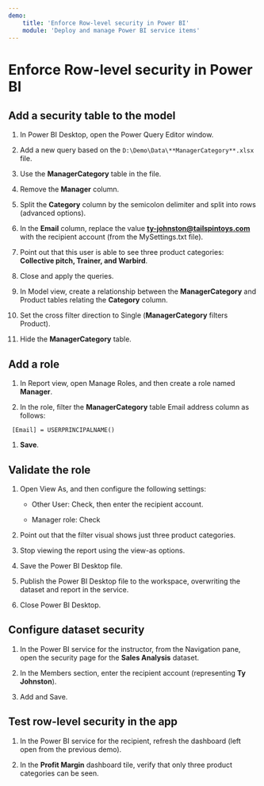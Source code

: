 ```yaml
---
demo:
    title: 'Enforce Row-level security in Power BI'
    module: 'Deploy and manage Power BI service items'
---
```

# Enforce Row-level security in Power BI

## Add a security table to the model

1. In Power BI Desktop, open the Power Query Editor window.

1. Add a new query based on the `D:\Demo\Data\**ManagerCategory**.xlsx` file.

1. Use the **ManagerCategory** table in the file.

1. Remove the **Manager** column.

1. Split the **Category** column by the semicolon delimiter and split into rows (advanced options).

1. In the **Email** column, replace the value **<ty-johnston@tailspintoys.com>** with the recipient account (from the MySettings.txt file).

1. Point out that this user is able to see three product categories: **Collective pitch, Trainer, and Warbird**.

1. Close and apply the queries.

1. In Model view, create a relationship between the **ManagerCategory** and Product tables relating the **Category** column.

1. Set the cross filter direction to Single (**ManagerCategory** filters Product).

1. Hide the **ManagerCategory** table.

## Add a role

1. In Report view, open Manage Roles, and then create a role named **Manager**.

1. In the role, filter the **ManagerCategory** table Email address column as follows:

  ```dax
   [Email] = USERPRINCIPALNAME()
   ```

1. **Save**.

## Validate the role

1. Open View As, and then configure the following settings:

    - Other User: Check, then enter the recipient account.

    - Manager role: Check

1. Point out that the filter visual shows just three product categories.

1. Stop viewing the report using the view-as options.

1. Save the Power BI Desktop file.

1. Publish the Power BI Desktop file to the workspace, overwriting the dataset and report in the service.

1. Close Power BI Desktop.

## Configure dataset security

1. In the Power BI service for the instructor, from the Navigation pane, open the security page for the **Sales Analysis** dataset.

1. In the Members section, enter the recipient account (representing **Ty Johnston**).

1. Add and Save.

## Test row-level security in the app

1. In the Power BI service for the recipient, refresh the dashboard (left open from the previous demo).

1. In the **Profit Margin** dashboard tile, verify that only three product categories can be seen.
